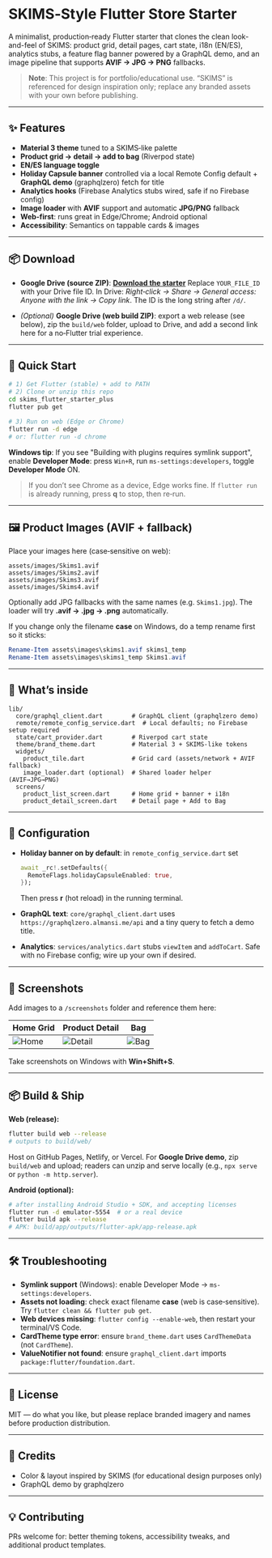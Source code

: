 # SKIMS‑Style Flutter Store Starter

A minimalist, production‑ready Flutter starter that clones the clean look-and-feel of SKIMS: product grid, detail pages, cart state, i18n (EN/ES), analytics stubs, a feature flag banner powered by a GraphQL demo, and an image pipeline that supports **AVIF → JPG → PNG** fallbacks.

> **Note**: This project is for portfolio/educational use. “SKIMS” is referenced for design inspiration only; replace any branded assets with your own before publishing.

---

## ✨ Features

* **Material 3 theme** tuned to a SKIMS‑like palette
* **Product grid → detail → add to bag** (Riverpod state)
* **EN/ES language toggle**
* **Holiday Capsule banner** controlled via a local Remote Config default + **GraphQL demo** (graphqlzero) fetch for title
* **Analytics hooks** (Firebase Analytics stubs wired, safe if no Firebase config)
* **Image loader** with **AVIF** support and automatic **JPG/PNG** fallback
* **Web-first**: runs great in Edge/Chrome; Android optional
* **Accessibility**: Semantics on tappable cards & images

---

## 📦 Download

* **Google Drive (source ZIP)**: **[Download the starter](https://drive.google.com/file/d/168haX2fO24BEK5ETX946sCmop3YCqlTc/view?usp=sharing)**
  Replace `YOUR_FILE_ID` with your Drive file ID. In Drive: *Right‑click → Share → General access: Anyone with the link → Copy link*. The ID is the long string after `/d/`.

* *(Optional)* **Google Drive (web build ZIP)**: export a web release (see below), zip the `build/web` folder, upload to Drive, and add a second link here for a no‑Flutter trial experience.

---

## 🚀 Quick Start

```bash
# 1) Get Flutter (stable) + add to PATH
# 2) Clone or unzip this repo
cd skims_flutter_starter_plus
flutter pub get

# 3) Run on web (Edge or Chrome)
flutter run -d edge
# or: flutter run -d chrome
```

**Windows tip**: If you see "Building with plugins requires symlink support", enable **Developer Mode**: press `Win+R`, run `ms-settings:developers`, toggle **Developer Mode** ON.

> If you don’t see Chrome as a device, Edge works fine. If `flutter run` is already running, press **q** to stop, then re‑run.

---

## 🖼️ Product Images (AVIF + fallback)

Place your images here (case‑sensitive on web):

```
assets/images/Skims1.avif
assets/images/Skims2.avif
assets/images/Skims3.avif
assets/images/Skims4.avif
```

Optionally add JPG fallbacks with the same names (e.g. `Skims1.jpg`). The loader will try **.avif → .jpg → .png** automatically.

If you change only the filename **case** on Windows, do a temp rename first so it sticks:

```powershell
Rename-Item assets\images\skims1.avif skims1_temp
Rename-Item assets\images\skims1_temp Skims1.avif
```

---

## 🧩 What’s inside

```
lib/
  core/graphql_client.dart        # GraphQL client (graphqlzero demo)
  remote/remote_config_service.dart  # Local defaults; no Firebase setup required
  state/cart_provider.dart        # Riverpod cart state
  theme/brand_theme.dart          # Material 3 + SKIMS‑like tokens
  widgets/
    product_tile.dart             # Grid card (assets/network + AVIF fallback)
    image_loader.dart (optional)  # Shared loader helper (AVIF→JPG→PNG)
  screens/
    product_list_screen.dart      # Home grid + banner + i18n
    product_detail_screen.dart    # Detail page + Add to Bag
```

---

## 🔧 Configuration

* **Holiday banner on by default**: in `remote_config_service.dart` set

  ```dart
  await _rc!.setDefaults({
    RemoteFlags.holidayCapsuleEnabled: true,
  });
  ```

  Then press **r** (hot reload) in the running terminal.
* **GraphQL text**: `core/graphql_client.dart` uses `https://graphqlzero.almansi.me/api` and a tiny query to fetch a demo title.
* **Analytics**: `services/analytics.dart` stubs `viewItem` and `addToCart`. Safe with no Firebase config; wire up your own if desired.

---

## 🧪 Screenshots

Add images to a `/screenshots` folder and reference them here:

| Home Grid                     | Product Detail                    | Bag                         |
| ----------------------------- | --------------------------------- | --------------------------- |
| ![Home](screenshots/home.png) | ![Detail](screenshots/detail.png) | ![Bag](screenshots/bag.png) |

Take screenshots on Windows with **Win+Shift+S**.

---

## 📦 Build & Ship

**Web (release):**

```bash
flutter build web --release
# outputs to build/web/
```

Host on GitHub Pages, Netlify, or Vercel. For **Google Drive demo**, zip `build/web` and upload; readers can unzip and serve locally (e.g., `npx serve` or `python -m http.server`).

**Android (optional):**

```bash
# after installing Android Studio + SDK, and accepting licenses
flutter run -d emulator-5554  # or a real device
flutter build apk --release
# APK: build/app/outputs/flutter-apk/app-release.apk
```

---

## 🛠️ Troubleshooting

* **Symlink support** (Windows): enable Developer Mode → `ms-settings:developers`.
* **Assets not loading**: check exact filename **case** (web is case‑sensitive). Try `flutter clean && flutter pub get`.
* **Web devices missing**: `flutter config --enable-web`, then restart your terminal/VS Code.
* **CardTheme type error**: ensure `brand_theme.dart` uses `CardThemeData` (not `CardTheme`).
* **ValueNotifier not found**: ensure `graphql_client.dart` imports `package:flutter/foundation.dart`.

---

## 📄 License

MIT — do what you like, but please replace branded imagery and names before production distribution.

---

## 🙌 Credits

* Color & layout inspired by SKIMS (for educational design purposes only)
* GraphQL demo by graphqlzero

---

## 💡 Contributing

PRs welcome for: better theming tokens, accessibility tweaks, and additional product templates.
